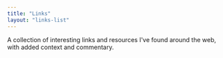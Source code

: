 ```yaml
---
title: "Links"
layout: "links-list"
---
```


A collection of interesting links and resources I've found around the web, with added context and commentary.
